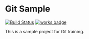 # Git Sample

[![Build Status](https://travis-ci.org/ahastudio/git-sample.svg?branch=master)](https://travis-ci.org/ahastudio/git-sample)
[![works badge](https://cdn.jsdelivr.net/gh/nikku/works-on-my-machine@v0.2.0/badge.svg)](https://github.com/nikku/works-on-my-machine)

This is a sample project for Git training.

